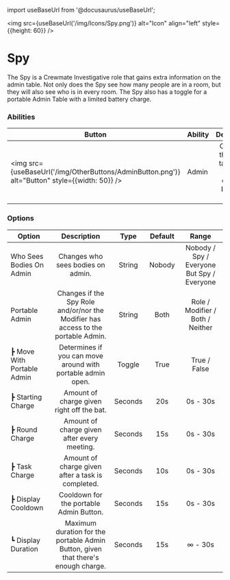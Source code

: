 import useBaseUrl from '@docusaurus/useBaseUrl';

<img src={useBaseUrl('/img/Icons/Spy.png')} alt="Icon" align="left" style={{height: 60}} />
# Spy

The Spy is a Crewmate Investigative role that gains extra information on the admin table. Not only does the Spy see how many people are in a room, but they will also see who is in every room. The Spy also has a toggle for a portable Admin Table with a limited battery charge.

### Abilities

| Button | Ability | Description | Type |
|----------|----------|:-----------------:|:------:|
| <img src={useBaseUrl('/img/OtherButtons/AdminButton.png')} alt="Button" style={{width: 50}} /> | Admin | Opens up the admin table for a set total duration between uses | Menu |

### Options

| Option | Description | Type | Default | Range |
|----------|:-----------------:|:------:|:------:|:------:|
| Who Sees Bodies On Admin | Changes who sees bodies on admin. | String | Nobody | Nobody / Spy / Everyone But Spy / Everyone |
| Portable Admin | Changes if the Spy Role and/or/nor the Modifier has access to the portable Admin. | String | Both | Role / Modifier / Both / Neither |
| ┣ Move With Portable Admin | Determines if you can move around with portable admin open. | Toggle | True | True / False |
| ┣ Starting Charge | Amount of charge given right off the bat. | Seconds | 20s | 0s - 30s |
| ┣ Round Charge | Amount of charge given after every meeting. | Seconds | 15s | 0s - 30s |
| ┣ Task Charge | Amount of charge given after a task is completed. | Seconds | 10s | 0s - 30s |
| ┣ Display Cooldown | Cooldown for the portable Admin Button. | Seconds | 15s | 0s - 30s |
| ┗ Display Duration | Maximum duration for the portable Admin Button, given that there's enough charge. | Seconds | 15s | ∞ - 30s |
